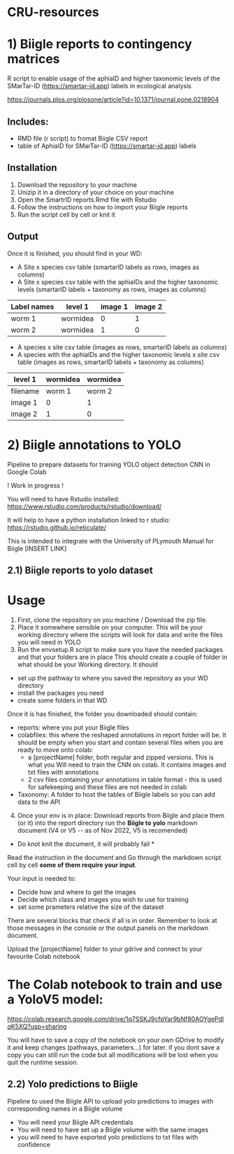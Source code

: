 # CRU-resources

# 1) Biigle reports to contingency matrices
R script to enable usage of the aphiaID and higher taxonomic levels of the SMarTar-ID (https://smartar-id.app) labels in ecological analysis

https://journals.plos.org/plosone/article?id=10.1371/journal.pone.0218904 

## Includes: 
- RMD file (r script) to fromat Biigle CSV report 
- table of AphiaID for SMarTar-ID (https://smartar-id.app) labels 

## Installation 
1) Download the repository to your machine 
2) Unizip it in a directory of your choice on your machine
3) Open the SmartrID reports.Rmd file with Rstudio 
4) Follow the instructions on how to import your Biigle reports 
5) Run the script cell by cell or knit it 

## Output
Once it is finished, you should find in your WD: 

- A Site x species csv table (smartarID labels as rows, images as columns) 
- A Site x species csv table with the aphiaIDs and the higher taxonomic levels (smartarID labels + taxonomy as rows, images as columns)

| Label names  | level 1 | image 1 | image 2 |
| ------------- | ------------- | ------------- | ------------- |
| worm 1  | wormidea | 0 | 1 |
| worm 2  | wormidea | 1  | 0 |

- A species x site csv table (images as rows, smartarID labels as columns)
- A species with the aphiaIDs and the higher taxonomic levels x site csv table (images as rows, smartarID labels + taxonomy as columns)

| level 1 | wormidea | wormidea |
| ------------- | ------------- | ------------- |
| filename | worm 1 | worm 2 |
| image 1  | 0 | 1 |
| image 2  | 1  | 0 |


# 2) Biigle annotations to YOLO 
Pipeline to prepare datasets for training YOLO object detection CNN in Google Colab

! Work in progress !

You will need to have Rstudio installed: https://www.rstudio.com/products/rstudio/download/

It will help to have a python installation linked to r studio: https://rstudio.github.io/reticulate/

This is intended to integrate with the University of PLymouth Manual for Biigle [INSERT LINK]

## 2.1) Biigle reports to yolo dataset


 # Usage
 1) First, clone the repository on you machine / Download the zip file. 
 2) Place it somewhere sensible on your computer. This will be your working directory where the scripts will look for data and write the files you will need in YOLO
 3) Run the envsetup.R script to make sure you have the needed packages and that your folders are in place
This should create a couple of folder in what should be your Working directory. 
It should 
- set up the pathway to where you saved the repository as your WD directory
- install the packages you need
- create some folders in that WD

Once it is has finished, the folder you downloaded should contain: 

 - reports: where you put your Biigle files
 - colabfiles: this where the reshaped annotations in report folder will be. It should be empty when you start and contain several files when you are ready to move onto colab: 
    - a [projectName] folder, both regular and zipped versions. This is what you Will need to train the CNN on colab. It contains images and txt files with annotations
    - 2 csv files containing your annotations in table format - this is used for safekeeping and these files are not needed in colab
 - Taxonomy: A folder to host the tables of Biigle labels so you can add data to the API
   
   
 4) Once your env is in place: Download reports from Biigle  and place them (or it) into the report directory
  run the **Biigle to yolo** markdown document (V4 or V5 -- as of Nov 2022, V5 is recomended) 

* Do knot knit the document, it will probably fail *

Read the instruction in the document and Go through the markdown script cell by cell **some of them require your input**. 

Your input is needed to:
 - Decide how and where to get the images 
 - Decide which class and images you wish to use for  training
 - set some prameters relative the size of the dataset

There are several blocks that check if all is in order. Remember to look at those messages in the console or the output panels on the markdown document. 
 
Upload the [projectName] folder to your gdrive and connect to your favourite Colab notebook
# The Colab notebook to train and use a YoloV5 model: 
https://colab.research.google.com/drive/1q7SSKJ9cfpYar9bNf80AOYgePdlqK5XQ?usp=sharing 

You will have to save a copy of the notebook on your own GDrive to modify it and keep changes (pathways, parameters...) for later. if you dont save a copy you can still run the code but all modifications will be lost when you quit the runtime session.


## 2.2) Yolo predictions to Biigle 

Pipeline to used the Biigle API to upload yolo predictions to images with corresponding names in a Biigle volume
- You will need your Biigle API credentials 
- You will need to have set up a Biigle volume with the same images 
- you will need to have exported yolo predictions to txt files with confidence 






